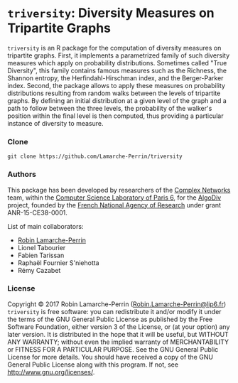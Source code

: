 # `triversity`: Diversity Measures on Tripartite Graphs

`triversity` is an R package for the computation of diversity measures on tripartite graphs. First, it implements a parametrized family of such diversity measures which apply on probability distributions. Sometimes called "True Diversity", this family contains famous measures such as the Richness, the Shannon entropy, the Herfindahl-Hirschman index, and the Berger-Parker index. Second, the package allows to apply these measures on probability distributions resulting from random walks between the levels of tripartite graphs. By defining an initial distribution at a given level of the graph and a path to follow between the three levels, the probability of the walker's position within the final level is then computed, thus providing a particular instance of diversity to measure.

### Clone
```
git clone https://github.com/Lamarche-Perrin/triversity
```

### Authors
This package has been developed by researchers of the [Complex Networks](http://www.complexnetworks.fr/) team, within the [Computer Science Laboratory of Paris 6](https://www.lip6.fr/), for the [AlgoDiv](http://algodiv.huma-num.fr/) project, founded by the [French National Agency of Research](http://www.agence-nationale-recherche.fr/) under grant ANR-15-CE38-0001.

List of main collaborators:
- [Robin Lamarche-Perrin](https://www-complexnetworks.lip6.fr/~lamarche/)
- Lionel Tabourier
- Fabien Tarissan
- Raphaël Fournier S'niehotta
- Rémy Cazabet

### License
Copyright © 2017 Robin Lamarche-Perrin (<Robin.Lamarche-Perrin@lip6.fr>)  
`triversity` is free software: you can redistribute it and/or modify it under the terms of the GNU General Public License as published by the Free Software Foundation, either version 3 of the License, or (at your option) any later version. It is distributed in the hope that it will be useful, but WITHOUT ANY WARRANTY; without even the implied warranty of MERCHANTABILITY or FITNESS FOR A PARTICULAR PURPOSE. See the GNU General Public License for more details. You should have received a copy of the GNU General Public License along with this program. If not, see <http://www.gnu.org/licenses/>.
